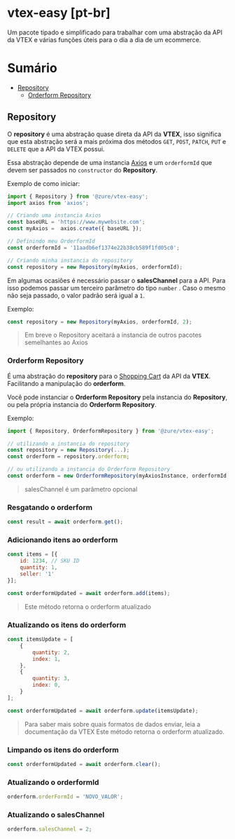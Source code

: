# vtex-easy [pt-br]

Um pacote tipado e simplificado para trabalhar com uma abstração da API da VTEX e várias funções úteis para o dia a dia de um ecommerce.

# Sumário

- [Repository](#repository)
    - [Orderform Repository](#orderform-repository)

## Repository

O **repository** é uma abstração quase direta da API da **VTEX**, isso significa que esta abstração será a mais próxima dos métodos `GET`, `POST`, `PATCH`, `PUT` e `DELETE` que a API da VTEX possui.

Essa abstração depende de uma instancia [Axios](https://github.com/axios/axios) e um `orderformId` que devem ser passados no `constructor` do **Repository**.

Exemplo de como iniciar:

```jsx
import { Repository } from '@zure/vtex-easy';
import axios from 'axios';

// Criando uma instancia Axios
const baseURL = 'https://www.mywebsite.com';
const myAxios =  axios.create({ baseURL });

// Definindo meu OrderformId
const orderformId = '11aadb6ef1374e22b38cb589f1fd05c0';

// Criando minha instancia do repository
const repository = new Repository(myAxios, orderformId);
```

Em algumas ocasiões é necessário passar o **salesChannel** para a API. Para isso podemos passar um terceiro parâmetro do tipo `number` . Caso o mesmo não seja passado, o valor padrão será igual a `1`.

Exemplo:

```jsx
const repository = new Repository(myAxios, orderformId, 2);
```

> Em breve o Repository aceitará a instancia de outros pacotes semelhantes ao Axios
> 

### Orderform Repository

É uma abstração do **repository** para o [Shopping Cart](https://developers.vtex.com/vtex-rest-api/reference/shopping-cart) da API da **VTEX**. Facilitando a manipulação do **orderform**.

Você pode instanciar o **Orderform Repository** pela instancia do **Repository**, ou pela própria instancia do **Orderform Repository**.

Exemplo:

```jsx
import { Repository, OrderformRepository } from '@zure/vtex-easy';

// utilizando a instancia do repository
const repository = new Repository(...);
const orderform = repository.orderform;

// ou utilizando a instancia do Orderform Repository
const orderform = new OrderformRepository(myAxiosInstance, orderformId, salesChannel?)
```

> salesChannel é um parâmetro opcional
> 

### Resgatando o orderform

```jsx
const result = await orderform.get();
```

### Adicionando itens ao orderform

```jsx
const items = [{
	id: 1234, // SKU ID
	quantity: 1,
	seller: '1'
}];

const orderformUpdated = await orderform.add(items);
```

> Este método retorna o orderform atualizado
> 

### Atualizando os itens do orderform

```jsx
const itemsUpdate = [
	{
		quantity: 2,
		index: 1,
	},
	{
		quantity: 3,
		index: 0,
	}
];

const orderformUpdated = await orderform.update(itemsUpdate);
```

> Para saber mais sobre quais formatos de dados enviar, leia a documentação da VTEX
Este método retorna o orderform atualizado.
> 

### Limpando os itens do orderform

```jsx
const orderformUpdated = await orderform.clear();
```

### Atualizando o orderformId

```jsx
orderform.orderFormId = 'NOVO_VALOR';
```

### Atualizando o salesChannel

```jsx
orderform.salesChannel = 2;
```